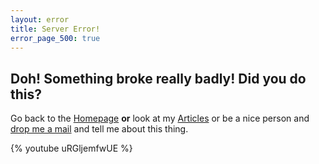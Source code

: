 ```yaml
---
layout: error
title: Server Error!
error_page_500: true
---
```


## Doh! Something broke really badly! Did **you** do this?

Go back to the [Homepage](/) **or** look at my [Articles](/articles/) or be a nice person and [drop me a mail](/impressum/) and tell me about this thing.

{% youtube uRGljemfwUE %}
